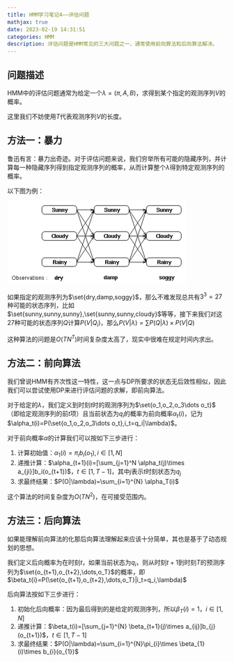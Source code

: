 ```yaml
---
title: HMM学习笔记4——评估问题
mathjax: true
date: 2023-02-19 14:31:51
categories: HMM
description: 评估问题是HMM常见的三大问题之一，通常使用前向算法和后向算法解决。
---
```


## 问题描述

HMM中的评估问题通常为给定一个$\lambda=(\pi,A,B)$，求得到某个指定的观测序列$V$的概率。

这里我们不妨使用$T$代表观测序列$V$的长度。

## 方法一：暴力

鲁迅有言：暴力出奇迹。对于评估问题来说，我们穷举所有可能的隐藏序列，并计算每一种隐藏序列得到指定观测序列的概率，从而计算整个$\lambda$得到特定观测序列的概率。

以下图为例：

![网格](HMM学习笔记4——评估问题/trellis.gif)

如果指定的观测序列为$\set{dry,damp,soggy}$，那么不难发现总共有$3^3=27$种可能的状态序列，比如$\set{sunny,sunny,sunny},\set{sunny,sunny,cloudy}$等等，接下来我们对这27种可能的状态序列$Q$计算$P(V|Q_{i})$，那么$P(V|\lambda)=\sum P(Q|\lambda)\times P(V|Q)$

这种算法的问题是$O(TN^{T})$时间复杂度太高了，现实中很难在规定时间内求出。

## 方法二：前向算法

我们曾说HMM有齐次性这一特性，这一点与DP所要求的状态无后效性相似，因此我们可以尝试使用DP来进行评估问题的求解，即前向算法。

对于给定的$\lambda$，我们定义到时刻$t$时的观测序列为$\set{o_1,o_2,o_3\dots o_t}$（即给定观测序列的前$t$项）且当前状态为$q_i$的概率为前向概率$\alpha_t(i)$，记为$\alpha_t(i)=P(\set{o_1,o_2,o_3\dots o_t},i_t=q_i|\lambda)$。

对于前向概率$\alpha$的计算我们可以按如下三步进行：

1. 计算初始值：$\alpha_1(i)=\pi_ib_i(o_1),i\in[1,N]$
2. 递推计算：$\alpha_{t+1}(i)=[\sum_{j=1}^N \alpha_t(j)\times a_{ji}]b_i(o_{t+1})$，$t\in[1,T-1]$，其中$j$表示$t$时刻状态为$q_j$
3. 求最终结果：$P(O|\lambda)=\sum_{i=1}^{N} \alpha_T(i)$

这个算法的时间复杂度为$O(TN^{2})$，在可接受范围内。

## 方法三：后向算法

如果能理解前向算法的化那后向算法理解起来应该十分简单，其也是基于了动态规划的思想。

我们定义后向概率为在时刻$t$，如果当前状态为$q_i$，则从时刻$t+1$到时刻$T$的预测序列为$\set{o_{t+1},o_{t+2},\dots,o_T}$的概率，即$\beta_t{i}=P(\set{o_{t+1},o_{t+2},\dots,o_T}|i_t=q_i,\lambda)$

后向算法按如下三步进行：

1. 初始化后向概率：因为最后得到的是给定的观测序列，所以$\beta_T{(i)}=1$，$i\in[1,N]$
2. 递推计算：$\beta_t(i)=[\sum_{j=1}^{N} \beta_{t+1}(j)\times a_{ij}]b_{j}(o_{t+1})$，$t\in[1,T-1]$
3. 求最终结果：$P(O|\lambda)=\sum_{i=1}^{N}\pi_{i}\times \beta_{1}(i)\times b_{i}(o_{1})$

